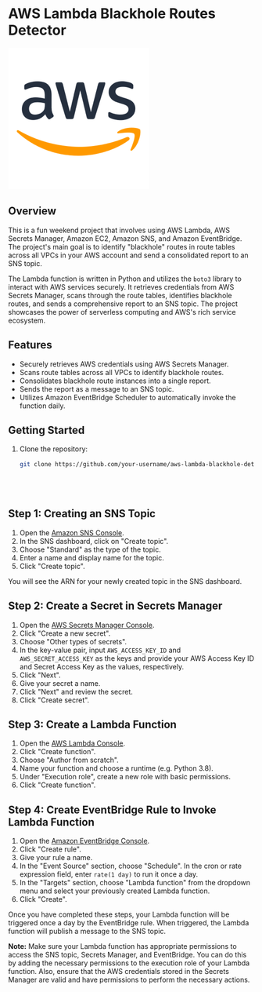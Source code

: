 # AWS Lambda Blackhole Routes Detector

![AWS Logo](https://raw.githubusercontent.com/github/explore/master/topics/aws/aws.png)

## Overview

This is a fun weekend project that involves using AWS Lambda, AWS Secrets Manager, Amazon EC2, Amazon SNS, and Amazon EventBridge. The project's main goal is to identify "blackhole" routes in route tables across all VPCs in your AWS account and send a consolidated report to an SNS topic.

The Lambda function is written in Python and utilizes the `boto3` library to interact with AWS services securely. It retrieves credentials from AWS Secrets Manager, scans through the route tables, identifies blackhole routes, and sends a comprehensive report to an SNS topic. The project showcases the power of serverless computing and AWS's rich service ecosystem.

## Features

- Securely retrieves AWS credentials using AWS Secrets Manager.
- Scans route tables across all VPCs to identify blackhole routes.
- Consolidates blackhole route instances into a single report.
- Sends the report as a message to an SNS topic.
- Utilizes Amazon EventBridge Scheduler to automatically invoke the function daily.

## Getting Started

1. Clone the repository:
   ```bash
   git clone https://github.com/your-username/aws-lambda-blackhole-detector.git





## Step 1: Creating an SNS Topic

1. Open the [Amazon SNS Console](https://console.aws.amazon.com/sns).
2. In the SNS dashboard, click on "Create topic".
3. Choose "Standard" as the type of the topic.
4. Enter a name and display name for the topic.
5. Click "Create topic".

You will see the ARN for your newly created topic in the SNS dashboard.

## Step 2: Create a Secret in Secrets Manager

1. Open the [AWS Secrets Manager Console](https://console.aws.amazon.com/secretsmanager).
2. Click "Create a new secret".
3. Choose "Other types of secrets".
4. In the key-value pair, input `AWS_ACCESS_KEY_ID` and `AWS_SECRET_ACCESS_KEY` as the keys and provide your AWS Access Key ID and Secret Access Key as the values, respectively.
5. Click "Next".
6. Give your secret a name.
7. Click "Next" and review the secret.
8. Click "Create secret".

## Step 3: Create a Lambda Function

1. Open the [AWS Lambda Console](https://console.aws.amazon.com/lambda).
2. Click "Create function".
3. Choose "Author from scratch".
4. Name your function and choose a runtime (e.g. Python 3.8).
5. Under "Execution role", create a new role with basic permissions.
6. Click "Create function".

## Step 4: Create EventBridge Rule to Invoke Lambda Function

1. Open the [Amazon EventBridge Console](https://console.aws.amazon.com/events).
2. Click "Create rule".
3. Give your rule a name.
4. In the "Event Source" section, choose "Schedule". In the cron or rate expression field, enter `rate(1 day)` to run it once a day.
5. In the "Targets" section, choose "Lambda function" from the dropdown menu and select your previously created Lambda function.
6. Click "Create".

Once you have completed these steps, your Lambda function will be triggered once a day by the EventBridge rule. When triggered, the Lambda function will publish a message to the SNS topic.

**Note:** Make sure your Lambda function has appropriate permissions to access the SNS topic, Secrets Manager, and EventBridge. You can do this by adding the necessary permissions to the execution role of your Lambda function. Also, ensure that the AWS credentials stored in the Secrets Manager are valid and have permissions to perform the necessary actions.
